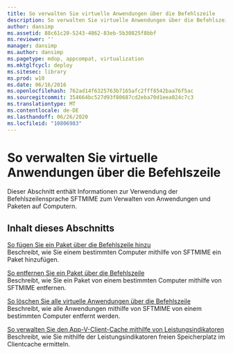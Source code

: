 ```yaml
---
title: So verwalten Sie virtuelle Anwendungen über die Befehlszeile
description: So verwalten Sie virtuelle Anwendungen über die Befehlszeile
author: dansimp
ms.assetid: 88c61c20-5243-4862-83eb-5b30825f8bbf
ms.reviewer: ''
manager: dansimp
ms.author: dansimp
ms.pagetype: mdop, appcompat, virtualization
ms.mktglfcycl: deploy
ms.sitesec: library
ms.prod: w10
ms.date: 06/16/2016
ms.openlocfilehash: 762ad14f6325763b7165afc2fff8542baa76f5ac
ms.sourcegitcommit: 354664bc527d93f80687cd2eba70d1eea024c7c3
ms.translationtype: MT
ms.contentlocale: de-DE
ms.lasthandoff: 06/26/2020
ms.locfileid: "10806983"
---
```

# So verwalten Sie virtuelle Anwendungen über die Befehlszeile


Dieser Abschnitt enthält Informationen zur Verwendung der Befehlszeilensprache SFTMIME zum Verwalten von Anwendungen und Paketen auf Computern.

## Inhalt dieses Abschnitts


<a href="" id="how-to-add-a-package-by-using-the-command-line"></a>[So fügen Sie ein Paket über die Befehlszeile hinzu](how-to-add-a-package-by-using-the-command-line.md)  
Beschreibt, wie Sie einem bestimmten Computer mithilfe von SFTMIME ein Paket hinzufügen.

<a href="" id="how-to-remove-a-package-by-using-the-command-line"></a>[So entfernen Sie ein Paket über die Befehlszeile](how-to-remove-a-package-by-using-the-command-line.md)  
Beschreibt, wie Sie ein Paket von einem bestimmten Computer mithilfe von SFTMIME entfernen.

<a href="" id="how-to-delete-all-virtual-applications-by-using-the-command-line"></a>[So löschen Sie alle virtuelle Anwendungen über die Befehlszeile](how-to-delete-all-virtual-applications-by-using-the-command-line.md)  
Beschreibt, wie alle Anwendungen mithilfe von SFTMIME von einem bestimmten Computer entfernt werden.

<a href="" id="how-to-manage-the-app-v-client-cache-using-performance-counters"></a>[So verwalten Sie den App-V-Client-Cache mithilfe von Leistungsindikatoren](how-to-manage-the-app-v-client-cache-using-performance-counters.md)  
Beschreibt, wie Sie mithilfe der Leistungsindikatoren freien Speicherplatz im Clientcache ermitteln.

 

 





